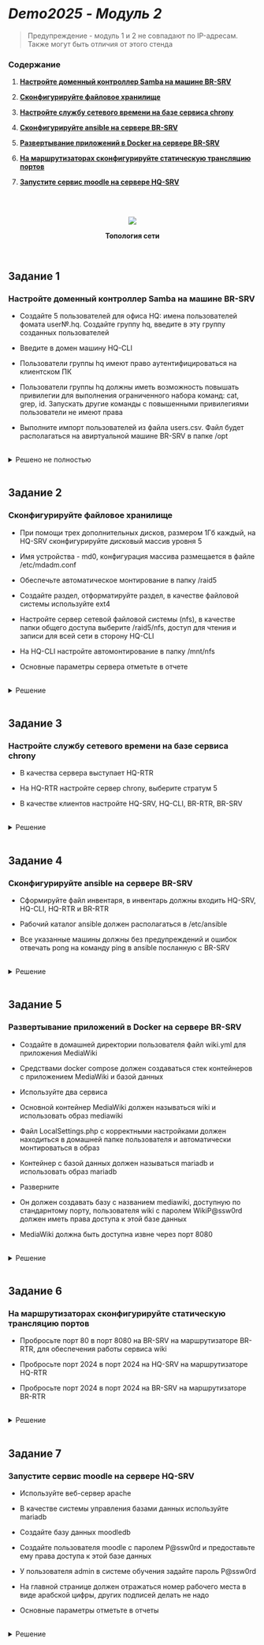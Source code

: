# *Demo2025 - Модуль 2*

> Предупреждение - модуль 1 и 2 не совпадают по IP-адресам. Также могут быть отличия от этого стенда

### Содержание

1. **[Настройте доменный контроллер Samba на машине BR-SRV](https://github.com/Vafla1/Demo2025A/blob/main/module%E2%84%962/README.md#%D0%B7%D0%B0%D0%B4%D0%B0%D0%BD%D0%B8%D0%B5-1)**
    
2. **[Сконфигурируйте файловое хранилище](https://github.com/Vafla1/Demo2025A/blob/main/module%E2%84%962/README.md#%D0%B7%D0%B0%D0%B4%D0%B0%D0%BD%D0%B8%D0%B5-2)**

3. **[Настройте службу сетевого времени на базе сервиса chrony](https://github.com/Vafla1/Demo2025A/blob/main/module%E2%84%962/README.md#%D0%B7%D0%B0%D0%B4%D0%B0%D0%BD%D0%B8%D0%B5-3)**

4. **[Сконфигурируйте ansible на сервере BR-SRV](https://github.com/Vafla1/Demo2025A/blob/main/module%E2%84%962/README.md#%D0%B7%D0%B0%D0%B4%D0%B0%D0%BD%D0%B8%D0%B5-4)**

5. **[Развертывание приложений в Docker на сервере BR-SRV](https://github.com/Vafla1/Demo2025A/blob/main/module%E2%84%962/README.md#%D0%B7%D0%B0%D0%B4%D0%B0%D0%BD%D0%B8%D0%B5-5)**
    
6. **[На маршрутизаторах сконфигурируйте статическую трансляцию портов](https://github.com/Vafla1/Demo2025A/blob/main/module%E2%84%962/README.md#%D0%B7%D0%B0%D0%B4%D0%B0%D0%BD%D0%B8%D0%B5-6)**

7. **[Запустите сервис moodle на сервере HQ-SRV](https://github.com/Vafla1/Demo2025A/blob/main/module%E2%84%962/README.md#%D0%B7%D0%B0%D0%B4%D0%B0%D0%BD%D0%B8%D0%B5-7)**
<br/>

<br/>

<p align="center">
  <img width=auto height=auto src="https://github.com/user-attachments/assets/fa3a32f2-3a63-468d-bb4d-86261bf7f9c8"
<p\>
<p align="center"><strong>Топология сети</strong></p>

<br/>

## Задание 1

### Настройте доменный контроллер Samba на машине BR-SRV

- Создайте 5 пользователей для офиса HQ: имена пользователей фомата user№.hq. Создайте группу hq, введите в эту группу созданных пользователей

- Введите в домен машину HQ-CLI

- Пользователи группы hq имеют право аутентифицироваться на клиентском ПК

- Пользователи группы hq должны иметь возможность повышать привилегии для выполнения ограниченного набора команд: cat, grep, id. Запускать другие команды с повышенными привилегиями пользователи не имеют права

- Выполните импорт пользователей из файла users.csv. Файл будет располагаться на авиртуальной машине BR-SRV в папке /opt

<br/>

<details>
<summary>Решено не полностью</summary>
<br/>

Так как HQ-CLI войдет в домен нужно добавить ему DNS нашего будущего samba(BR-SRV) на HQ-RTR перенастроим DHCP:
```yml
dhcp-server 1
dns 192.168.3.10, 192.168.1.10
```

<br/>

Сохраним:
```yml
wr mem
```
#### Пример:
![image](https://github.com/user-attachments/assets/f67c7da5-ef9f-4294-8274-111921226e5b)

![image](https://github.com/user-attachments/assets/45c79f79-38ad-4ba2-8899-35413f765cac)

![image](https://github.com/user-attachments/assets/2380b73c-9262-46d4-988d-d533ab8ef00f)

<br/>

Установим samba на BR-SRV:
```yml
apt-get update && apt-get install task-samba-dc
```

<br/>

Создадим и очистим некоторые папки:
```yml
rm /etc/samba/smb.conf
rm -rf /var/lib/samba/
rm -rf /var/cache/samba/
mkdir -p /var/lib/samba/sysvol/
```

<br/>

Настройка DNS. На интерфейсе в resolv.conf нужно указать себя. Потом перезагрузить сеть:
```yml
nameserver 127.0.0.1
search au-team.irpo
```
#### Пример:
![image](https://github.com/user-attachments/assets/df8f7ef4-b84b-414b-b3c6-da876b1d7dbb)

<br/>

Настроем samba (если выйдет ошибка снова удалите smb.conf):
```yml
samba-tool domain provision --realm=au-team.irpo --domain=au-team --adminpass='P@ssw0rd' --dns-backend=SAMBA_INTERNAL --option="dns forwarder = 192.168.1.10" --server-role=dc --use-rfc2307
```

<br/>

Скопируем файл krb5.conf и добавим samba в автозагрузку:
```yml
cp /var/lib/samba/private/krb5.conf /etc/krb5.conf
systemctl enable --now samba
```

<br/>

Проверим (если все хорошо, то samba настроен корректно):
```yml
apt-get install bind-utils
host -t SRV _kerberos._udp.au-team.irpo
```

<br/>

Переходим на клиента HQ-CLI и устанавливаем пакетик жиес:
```yml
apt-get update && apt-get install task-auth-ad-sssd admc gpui
```

<br/>

Чтобы добавить клиента в домен переходим на рабочем столе в Menu -> Contorl Center -> System managment center -> Authentication

![image](https://github.com/user-attachments/assets/1a88dddb-2bd2-407c-84c8-07e5c3cbcb5c)

Применяем. Вводим пароль Администратора домена:

![image](https://github.com/user-attachments/assets/b319352b-1ee9-4bac-9425-41e0fcee8de0)

Через некоторое время должно выйти " Добро пожаловать в au-team.irpo ". Потом необходимо перезагрузить машину

<br/>

Создаем пользователей на BR-SRV:
```yml
samba-tool user add user1.hq
samba-tool user add user2.hq
samba-tool user add user3.hq
samba-tool user add user4.hq
samba-tool user add user5.hq
```

<br/>

Создаем группу hq и добавляем в нее пользователей:
```yml
samba-tool group add hq
samba-tool group addmembers hq user1.hq,user2.hq,user3.hq,user4.hq,user5.hq
```

<br/>

Разрешаем использовать sudo всем
```yml
control sudo public
```

<br/>

Настройка прав пользователей группы hq. Редактируем файл /etc/sudoers:
```yml
%hq ALL=(root) /usr/bin/id, /bin/grep, /bin/cat
```
#### Пример:
![image](https://github.com/user-attachments/assets/70b6c999-c7bd-4a75-949e-f72fb88279f5)

</details>

<br/>

## Задание 2

### Сконфигурируйте файловое хранилище

- При помощи трех дополнительных дисков, размером 1Гб каждый, на HQ-SRV сконфигурируйте дисковый массив уровня 5

- Имя устройства - md0, конфигурация массива размещается в файле /etc/mdadm.conf

- Обеспечьте автоматическое монтирование в папку /raid5

- Создайте раздел, отформатируйте раздел, в качестве файловой системы используйте ext4

- Настройте сервер сетевой файловой системы (nfs), в качестве папки общего доступа выберите /raid5/nfs, доступ для чтения и записи для всей сети в сторону HQ-CLI

- На HQ-CLI настройте автомонтирование в папку /mnt/nfs

- Основные параметры сервера отметьте в отчете

<br/>

<details>
<summary>Решение</summary>
<br/>

#### Создание RAID

Просматриваем имена добавленных дисков:
```yml
lsblk
```
> Вывод:
> ```yml
> sdb  8:16  0  1G  0  disk
> sdc  8:32  0  1G  0  disk
> sdd  8:48  0  1G  0  disk
> ```

<br/>

Устанавливаем mdadm и nfs:
```yml
apt-get update && apt-get insall mdadm nfs-server
```

<br/>

Создаем **RAID**:
```yml
mdadm --create /dev/md0 -l 5 -n 3 /dev/sd{b,c,d}
```
> **/dev/md0** - название RAID после сборки
>
> **-l 5** - уровень RAID
>
> **-n 3** - количество дисков, из которых собирается массив
>
> **/dev/sd{b,c,d}** - диски, из которых выполняется сборка

<br/>

Проверяем:
```yml
lsblk
```
> Вывод:
> ```yml
> sdb  8:16  0  1G  0  disk
>   md0  9:0  0  2G  0  raid5
> sdc  8:32  0  1G  0  disk
>   md0  9:0  0  2G  0  raid5
> sdd  8:48  0  1G  0  disk
>   md0  9:0  0  2G  0  raid5
> ```

<br/>

#### Создание файла `mdadm.conf`

Заполняем файл информацией:
```yml
echo "DEVICE partitions" > /etc/mdadm/mdadm.conf
mdadm --detail --scan | awk '/ARRAY/ {print}' >> /etc/mdadm/mdadm.conf
```

<br/>

Создаем файловую систему из созданного **RAID**:
```yml
mkfs -t ext4 /dev/md0
```

<br/>

#### Создание файловой системы и монтирование RAID-массива

Создаем директорию для монтирования массива:
```yml
mkdir /raid5
```

<br/>

Смотрим имя диска md0:
```yml
blkid /dev/md0
```

<br/>

Добавляем строку в **`/etc/fstab`**:
```yml
UUID=09994f40-ef75-439c-9f13-20f3a0014ca3  /raid5  ext4  defaults  0  0
```

<br/>

Монтируем:
```yml
mount -a
```

<br/>

Проверяем монтирование:
```yml
df -h
```
> Вывод:
> ```yml
> /dev/md0  2.0G  24K  1.9G  1%  /raid5
> ```

<br/>

#### Настройка NFS

Создаем директорию для общего доступа:
```yml
mkdir /raid5/nfs
```

<br/>

Добавляем строку в **`/etc/exports`**:
```yml
/raid5/nfs 192.168.2.0/28 (sync,rw,no_root_squash)
```
> **/mnt/raid5/nfs** - общий ресурс
>
> **192.168.2.0/28** - клиентская сеть, которой разрешено монтирование общего ресурса
>
> **sync** — синхронный режим доступа
>
> **rw** — разрешены чтение и запись
>
> **no_root_squash** — отключение ограничения прав **root**

<br/>


Запускаем и добавляем в автозагрузку **NFS-сервер**:
```yml
systemctl enable --now nfs-server
```

<br/>

Чтобы клиент видел по имени hq-rtr и br-rtr необходимо на br-srv:
```yml
samba-tool computer add hq-rtr --ip-address=192.168.2.1
samba-tool computer add br-rtr --ip-address=192.168.3.1
samba-tool computer add hq-srv --ip-address=192.168.1.10
```

<br/>

#### Настройка клиента

Устанавливаем требуемые пакеты для **NFS-клиента**:
```yml
apt-get install -y nfs-{utils,clients}
```

<br/>

Создаем директорию для общего ресурса:
```yml
mkdir /mnt/nfs
```

<br/>

Выдаем права этой директории:
```yml
chmod 777 /mnt/nfs
```

<br/>

Добавляем строку в **`/etc/fstab`** для автоматического монтирования общего ресурса:
```yml
hq-srv:/raid5/nfs  /mnt/nfs  nfs  defaults  0  0
```

<br/>

Монтируем общий ресурс:
```yml
mount -a
```

<br/>

Проверяем монтирование:
```yml
df -h
```
> Вывод:
> ```yml
> hq-srv:/mnt/raid5/nfs  2,0G  0  1,9G  0%  /mnt/nfs
> ```
</details>

<br/>

## Задание 3

### Настройте службу сетевого времени на базе сервиса chrony

- В качества сервера выступает HQ-RTR

- На HQ-RTR настройте сервер chrony, выберите стратум 5

- В качестве клиентов настройте HQ-SRV, HQ-CLI, BR-RTR, BR-SRV

<br/>

<details>
<summary>Решение</summary>
<br/>

**Так как на HQ-RTR нет утилиты chrony и возможность выбора стратума, NTP-сервером будет выступать ISP**

#### Конфигурация NTP-сервера (ISP)

Скачиваем пакет **chrony**:
```yml
apt-get install -y chrony
```

<br/>

Приводим начало файла **`/etc/chrony.conf`** к следующему виду:
```yml
# Use public servers from the pool.ntp.org project.
# Please consider joining the pool (https://www.pool.ntp.org/join.html
#pool pool.ntp.org iburst

server 2.ru.pool.ntp.org iburst prefer
hwtimestamp *
local stratum 5
allow 0/0
```
> **server 2.ru.pool.ntp.org** - указываем сервером синхронизации самого себя
> > **iburst** - принудительно отправляет пакеты для точности синхронизации
> > 
> > **prefer** - отдает приоритет этому серверу
>
> **hwtimestamp** * - указывает сетевой интерфейс как собственный источник времени и синхронизирует клиентов с ним
>
> **local stratum 5** - указание иерархического уровня
>
> **allow 0/0** - разрешает подключение с любого IP-адреса

<br/>

Запускаем и добавляем в автозагрузку утилиту **chronyd**:
```yml
systemctl enable --now chronyd
```

<br/>

#### Конфигурация NTP-клиента EcoRouter

Указываем IP-адрес **NTP-сервера**:
```yml
ntp server 172.16.4.1
```

<br/>

Указываем часовой пояс:
```yml
ntp timezone utc+5
```

<br/>

Сохраняемся:
```yml
wr mem
```

<br/>

#### Конфигурация NTP-клиента Alt Linux

Скачиваем пакет **chrony**:
```yml
apt-get install chrony
```

<br/>

Приводим начало файла **`/etc/chrony.conf`** к следующему виду:
```yml
#pool pool.ntp.org iburst
server 172.16.4.1 iburst prefer
```
> **iburst** - принудительно отправляет пакеты для точности синхронизации
>
> **prefer** - отдает приоритет этому серверу

<br/>

Указываем timezone void бы оценил)
```yml
timedatectl set-timezone Asia/Yekaterinburg
```

<br/>

Запускаем утилиту **chrony** и добавляем ее в автозагрузку:
```yml
systemctl enable --now chronyd
```

</details>

<br/>

## Задание 4

### Сконфигурируйте ansible на сервере BR-SRV

- Сформируйте файл инвентаря, в инвентарь должны входить HQ-SRV, HQ-CLI, HQ-RTR и BR-RTR

- Рабочий каталог ansible должен располагаться в /etc/ansible

- Все указанные машины должны без предупреждений и ошибок отвечать pong на команду ping в ansible посланную с BR-SRV

<br/>

<details>
<summary>Решение</summary>
<br/>

#### Конфигурация SSH Alt Linux

Затронутые строки в конфигурационном файле **SSH** **`/etc/openssh/sshd_config`** должны выглядеть следующим образом:
```yml
Port 2024
MaxAuthTries 2
PubkeyAuthentication yes
PasswordAuthentication yes
Banner /etc/openssh/bannermotd
AllowUsers  sshuser
```
> Первоначальная настройка **SSH** производилась в задании **[Настройка безопасного удаленного доступа на серверах HQ-SRV и BR-SRV](https://github.com/Vafla1/Demo2025A/blob/main/module%E2%84%961/README.md#%D0%B7%D0%B0%D0%B4%D0%B0%D0%BD%D0%B8%D0%B5-5)** из **[Модуля 1](https://github.com/Vafla1/Demo2025A/tree/main/module%E2%84%961)**

<br/>

#### Конфигурация Ansible

Устанавливаем необходимые пакеты:
```yml
apt-get install -y ansible sshpass
```

<br/>

Нужно задать интерпретатор в **конфигурационном файле `/etc/ansible/hosts`**:
```yml
[defaults]
interperter_python=/usr/bin/python3 
```

<br/>

Редактируем указанные строки в **файле `/etc/ansible/hosts`**:
```yml
[local:vars]
ansible_user=sshuser
ansible_password=P@ssw0rd
ansible_python_interpreter=/usr/bin/python3
ansible_port 2024

[local]
hq-srv
hq-cli

[ecorouter:vars]
ansible_user=net_admin
ansible_password=P@$$word
ansible_connection=network_cli
ansible_network_os=ios
ansible_python_interpreter=/usr/bin/python3

[ecorouter]
hq-rtr
br-rtr
```

<br/>

Зайдите по ssh на HQ-CLI и HQ-SRV, чтобы внести их в доверенные устройства:
```yml
ssh -p 2024 ssh@name
```

<br/>

Чтобы разрешить подключение по ssh на ecorouter нужно выполнить:
```yml
security none
```

<br/>

Сохраним:
```yml
wr mem
```

<br/>

Выполняем команду для **ping**`а всех машин:
```yml
ansible -m ping all
```
> **-m (--module-name)** - параметр для указания модуля
>
> **ping** - модуль
>
> **all** - выполнить модуль для всех виртуальных машин, указанных в инвентарном файле

<br/>

</details>

<br/>

## Задание 5

### Развертывание приложений в Docker на сервере BR-SRV

- Создайте в домашней директории пользователя файл wiki.yml для приложения MediaWiki

- Средствами docker compose должен создаваться стек контейнеров с приложением MediaWiki и базой данных

- Используйте два сервиса

- Основной контейнер MediaWiki должен называться wiki и использовать образ mediawiki

- Файл LocalSettings.php с корректными настройками должен находиться в домашней папке пользователя и автоматически монтироваться в образ

- Контейнер с базой данных должен называться mariadb и использовать образ mariadb

- Разверните

- Он должен создавать базу с названием mediawiki, доступную по стандарнтому порту, пользователя wiki с паролем WikiP@ssw0rd должен иметь права доступа к этой базе данных

- MediaWiki должна быть доступна извне через порт 8080

<br/>

<details>
<summary>Решение</summary>
<br/>

#### Конфигурация файла Docker-Compose

Останавливаем службу **httpd**, которая занимает порт **8080**:
```yml
systemctl disable —now httpd
```
> **httpd** - модуль для веб-интерфейса, который предназначен для управления настройками web-сервера, обеспечивающего работоспособность **Центра управления системой**

<br/>

Устанавливаем **docker** и **docker-compose**:
```yml
apt-get install -y docker-engine docker-compose
```

<br/>

Включаем и добавляем в автозагрузку **docker**:
```yml
systemctl enable --now docker
```

<br/>

В домашней директории пользователя создаем файл **`wiki.yml`** и прописываем следующее:
```yml
# MediaWiki with MariaDB
#
# Access via "http://localhost:8080"
services:
  wiki:
    image: mediawiki
    restart: always
    ports:
      - 8080:80
    links:
      - mariadb
    volumes:
      - images:/var/www/html/images
      # After initial setup, download LocalSettings.php to the same directory as
      # this yaml and uncomment the following line and use compose to restart
      # the mediawiki service
      # - ./LocalSettings.php:/var/www/html/LocalSettings.php
  mariadb: # <- This key defines the name of the database during setup
    image: mariadb
    restart: always
    environment:
      # @see https://phabricator.wikimedia.org/source/mediawiki/browse/master/include>
      MYSQL_DATABASE: mediawiki
      MYSQL_USER: wiki
      MYSQL_PASSWORD: WikiP@ssw0rd
      MYSQL_RANDOM_ROOT_PASSWORD: 'yes'
    volumes:
      - db:/var/lib/mysql

volumes:
  images:
  db:
```
> **services** - основной раздел, в котором описываются сервисы
>
> **container_name** - имя контейнера
>
> **image** - имя образа
>
> **restart** - перезапуск контейнера, если он остановлен
>
> **ports** - проброс портов
>
> **links** - ссылка на контейнер
> 
> **volumes** - проброс папок
>
> **environment** - переменные окружения

<br/>

Собираем стек контейнеров:
```yml
docker compose -f wiki.yml up -d
```
> **-f** - указание на файл
>
> **up** - запуск
>
> **-d** - запуск в фоновом режиме

<br/>

#### Установка MediaWiki в веб-интерфейсе

На **HQ-CLI** в браузере вводим **`http://br-srv:8080`** и начинаем установку **MediaWiki**, нажав на **set up the wiki**:
<p align="center">
  <img width="600" src=https://github.com/user-attachments/assets/52ef6b9b-ba3e-428d-af07-0992be7c01a2
</p>

<br/>

Выбираем язык:
<p align="center">
  <img width="400" src="https://github.com/user-attachments/assets/c59c1003-75e6-4dbb-bfa2-9808fa31d51f"
</p>

<br/>

Проверяем внешнюю среду и нажимаем **далее**:
<p align="center">
  <img width="600" src="https://github.com/user-attachments/assets/b09a45e6-eb92-4d8f-b2c4-4a280352bdf0"
</p>

<br/>

Заполняем параметры для базы данных в соответствии с заданными переменными окружения в **wiki.yml**:
<p align="center">
  <img width="250" src="https://github.com/user-attachments/assets/edbfc738-5406-4d3f-a73f-9cdad1f15398"
</p>

<br/>

Оставляем галочку и жмем **далее**:
<p align="center">
  <img width="550" src="https://github.com/user-attachments/assets/2ebdc0e0-027d-4aff-9d00-4c1b4e38c358"
</p>

<br/>

Заполняем информацию об учетной записи администратора:
<p align="center">
  <img width="500" src="https://github.com/user-attachments/assets/0b60037a-7e9f-4f0f-9290-a4d0b2f457fb"
</p>

<br/>

Подтверждаем установку **MediaWiki**:
<p align="center">
  <img width="500" src="https://github.com/user-attachments/assets/d338a392-ce13-414c-ba16-2e45743d1d4f"
</p>

<br/>

После окончания установки нажимаем **далее**:
<p align="center">
  <img width="450" src="https://github.com/user-attachments/assets/158beb5a-9715-46cc-8af5-1e3e0b05176d"
</p>

<br/>

Получаем конфигурационный файл, который нужно передать на **BR-SRV**:
<p align="center">
  <img width="800" src="https://github.com/user-attachments/assets/923ad086-0244-4b4b-be83-1973c193f355"
</p>

<br/>

#### Правка файла Docker-Compose

Перемещаем файл **`LocalSettings.php`** в домашнюю директорию пользователя **sshuser**:
```yml
mv /home/user/Загрузки/LocalSettings.php /home/sshuser
```
> В моем случае, ранние действия выполнялись из под пользователя **user**, поэтому загруженный файл оказался именно в его папке

<br/>

Передаем файл с **HQ-CLI** на **BR-SRV**:
```yml
scp -P 2024 /home/sshuser/LocalSettings.php sshuser@192.168.0.30:/home/sshuser
```
> **-P** - указание порта SSH
>
> **/home/sshuser/LocalSettings.php** - файл, который будет передан
>
> **sshuser@192.168.0.30:/home/sshuser** - имя-пользователя@IP-адрес:директория-назначения

<br/>

На **BR-SRV** перемещаем файл в домашнюю директорию **root**:
```yml
mv /home/sshuser/LocalSettings.php /root
```
> Если файл **wiki.yml** создавали в домашней директории другого пользователя - перемещаем туда

<br/>

В файле **wiki.yml** расскоментируем следующие строки:
```yml
volumes:
  - ./LocalSettings.php:/var/www/html/LocalSettings.php
```

<br/>

Перезапускаем запущенные **Docker**`ом сервисы:
```yml
docker compose -f wiki.yml stop
docker compose -f wiki.yml up -d
```

</details>

<br/>

## Задание 6

### На маршрутизаторах сконфигурируйте статическую трансляцию портов

- Пробросьте порт 80 в порт 8080 на BR-SRV на маршрутизаторе BR-RTR, для обеспечения работы сервиса wiki

- Пробросьте порт 2024 в порт 2024 на HQ-SRV на маршрутизаторе HQ-RTR

- Пробросьте порт 2024 в порт 2024 на BR-SRV на маршрутизаторе BR-RTR

<br/>

<details>
<summary>Решение</summary>
<br/>

#### Конфигурация BR-RTR

Проброс портов с 80 на 8080 для работы сервиса **wiki**:
```yml
ip nat source static tcp 192.168.0.1 80 192.168.0.30 8080
```

<br/>

Проброс портов с 2024 на 2024:
```yml
ip nat source static tcp 192.168.0.1 2024 192.168.0.30 2024
```

<br/>

#### Конфигурация HQ-RTR

Проброс портов с 2024 на 2024:
```yml
ip nat source static tcp 192.168.100.1 2024 192.168.100.62 2024
```

</details>

<br/>

## Задание 7

### Запустите сервис moodle на сервере HQ-SRV

- Используйте веб-сервер apache

- В качестве системы управления базами данных используйте mariadb

- Создайте базу данных moodledb

- Создайте пользователя moodle с паролем P@ssw0rd и предоставьте ему права доступа к этой базе данных

- У пользователя admin в системе обучения задайте пароль P@ssw0rd

- На главной странице должен отражаться номер рабочего места в виде арабской цифры, других подписей делать не надо

- Основные параметры отметьте в отчеты

<br/>

<details>
<summary>Решение</summary>
<br/>

#### Конфигурация базы данных

Устанавливаем необходимые пакеты:
```yml
apt-get install -y moodle moodle-apache2 moodle-base moodle-local-mysql phpMyAdmin
```

<br/>

Добавляем в **автозагрузку** базу данных:
```yml
systemctl enable --now mysqld
```

<br/>

Задаем пароль для пользователя **root** в базе данных:
```yml
mysqladmin password 'P@ssw0rd'
```

<br/>

Редактируем настройки **веб-сервера**:
```yml
cat /etc/httpd2/conf/include/Directory_moodle_default.conf | grep 'Require all granted' || sed -i '/AllowOverride None/a Require all granted' /etc/httpd2/conf/include/Directory_moodle_default.conf
```

<br/>

Изменяем строку, отвечающую за количество входных переменных:
```yml
sed -i 's/; max_input_vars = 1000/max_input_vars = 5000/g' /etc/php/8.2/apache2-mod_php/php.ini
```

<br/>

Добавляем в **автозагрузку** веб-сервер:
```yml
systemctl enable --now httpd2
```

<br/>

Авторизуемся в **MySQL**:
```yml
mysql -u root -p
```
> Вводим ранее указанный пароль

<br/>

Создаем **пользователя** для базы данных:
```yml
create user 'moodle'@'localhost' identified by 'P@ssw0rd';
```

<br/>

Создаем базу данных:
```yml
create database moodledb default character set utf8 collate utf8_unicode_ci;
```

<br/>

Выдаем **права** пользователю на созданную базу данных:
```yml
grant all privileges on moodledb.* to moodle@localhost;
```

<br/>

Переходим на **`hq-srv.au-team.irpo/moodle`** и выбираем язык:
<p align="center">
  <img width="600" src="https://github.com/user-attachments/assets/0e8cdfda-6466-416e-afab-e7f61fcf1b3a"
</p>

<br/>

Подтверждаем пути директорий:
<p align="center">
  <img width="400" src="https://github.com/user-attachments/assets/548b1126-3b5a-4104-a692-b0aafdd0617a"
</p>

<br/>

Выбираем систему управления базы данных:
<p align="center">
  <img width="300" src="https://github.com/user-attachments/assets/d21aa42f-8988-44f6-bcab-67e0fa9cae08"
</p>

<br/>

Заполняем данные о базе данных и пользователе:
<p align="center">
  <img width="400" src="https://github.com/user-attachments/assets/1c5414a6-5aba-4ffd-8d4a-32e49bcb770b"
</p>

<br/>

Соглашаемся с условиями:
<p align="center">
  <img width="300" src="https://github.com/user-attachments/assets/055ed45c-f87c-44ec-9f3e-0f32737f38c7"
</p>

<br/>

Убеждаемся в успешной проверке:
<p align="center">
  <img width="400" src="https://github.com/user-attachments/assets/7ddc9e35-3c96-4623-94d0-9f57e2803b3c"
</p>

<br/>

После установки настраиваем учетную запись администратора:
<p align="center">
  <img width="400" src="https://github.com/user-attachments/assets/337888dc-1542-4bdd-90c2-b43dcf14e7fa"
</p>

> Заполняем в соответствии с условиями задания

<br/>

Указываем название сайта, часовой пояс и электронную почту:
<p align="center">
  <img width="400" src="https://github.com/user-attachments/assets/494d4a54-dad8-4e60-adc8-f415671bef4a"
</p>
<p align="center">
  <img width="400" src="https://github.com/user-attachments/assets/eca69476-dedd-4fc6-9198-4c7c27d7a428"
</p>

<br/>

После успешного создания попадаем на главную страницу:
<p align="center">
  <img width="600" src="https://github.com/user-attachments/assets/9ae25d22-7cf0-4b8c-8fd9-c1f538679d82"
</p>

</details>

<br/>
